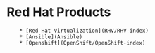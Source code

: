 # Red Hat Products

        * [Red Hat Virtualization](RHV/RHV-index)
        * [Ansible](Ansible)
        * [Openshift](OpenShift/OpenShift-index)
